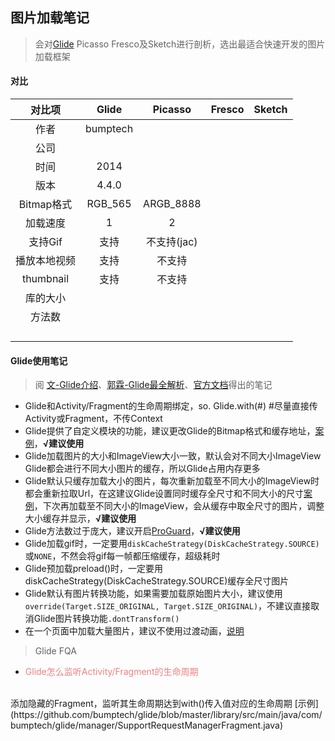## 图片加载笔记

> 会对[Glide](https://github.com/bumptech/glide) Picasso Fresco及Sketch进行剖析，选出最适合快速开发的图片加载框架

#### 对比
| 对比项 | Glide | Picasso | Fresco | Sketch |
|:---:|:---:|:---:|:---:|:---:|
| 作者 | bumptech |  |  |  |
| 公司 |  |  |  |  |
| 时间 | 2014 |  |  |  |
| 版本 | 4.4.0 |  |  |  |
| Bitmap格式 | RGB_565 | ARGB_8888 |  |  |
| 加载速度 | 1 | 2 |  |  |
| 支持Gif | 支持 | 不支持(jac) |  |  |
| 播放本地视频 | 支持 | 不支持 |  |  |
| thumbnail | 支持 | 不支持 |  |  |
| 库的大小 |  |  |  |  |
| 方法数 |  |  |  |  |
|  |  |  |  |  |
|  |  |  |  |  |
|  |  |  |  |  |
|  |  |  |  |  |

#### Glide使用笔记

> 阅 [文-Glide介绍](http://www.jcodecraeer.com/a/anzhuokaifa/androidkaifa/2015/0327/2650.html)、[郭霖-Glide最全解析](http://blog.csdn.net/column/details/15318.html)、[官方文档]()得出的笔记

- Glide和Activity/Fragment的生命周期绑定，so. Glide.with(#) #尽量直接传Activity或Fragment，不传Context
- Glide提供了自定义模块的功能，建议更改Glide的Bitmap格式和缓存地址，[案例](https://github.com/zwping/PNotes/blob/master/AndroidNotes/imageloader/src/main/java/win/zwping/imageloader/glide/GlideModule.java)，<b>√建议使用</b>
- Glide加载图片的大小和ImageView大小一致，默认会对不同大小ImageView Glide都会进行不同大小图片的缓存，所以Glide占用内存更多
- Glide默认只缓存加载大小的图片，每次重新加载至不同大小的ImageView时都会重新拉取Url，在这建议Glide设置同时缓存全尺寸和不同大小的尺寸[案例]()，下次再加载至不同大小的ImageView，会从缓存中取全尺寸的图片，调整大小缓存并显示，<b>√建议使用</b>
- Glide方法数过于庞大，建议开启[ProGuard](https://github.com/bumptech/glide#proguard)，<b>√建议使用</b>
- Glide加载gif时，一定要用`diskCacheStrategy(DiskCacheStrategy.SOURCE)`或`NONE`，不然会将gif每一帧都压缩缓存，超级耗时
- Glide预加载preload()时，一定要用diskCacheStrategy(DiskCacheStrategy.SOURCE)缓存全尺寸图片
- Glide默认有图片转换功能，如果需要加载原始图片大小，建议使用`override(Target.SIZE_ORIGINAL, Target.SIZE_ORIGINAL)`，不建议直接取消Glide图片转换功能`.dontTransform()`
- 在一个页面中加载大量图片，建议不使用过渡动画，[说明](https://muyangmin.github.io/glide-docs-cn/doc/transitions.html#性能提示)

> Glide FQA

- <font color="#F08080">Glide怎么监听Activity/Fragment的生命周期</font>
<br />
添加隐藏的Fragment，监听其生命周期达到with()传入值对应的生命周期 [示例](https://github.com/bumptech/glide/blob/master/library/src/main/java/com/bumptech/glide/manager/SupportRequestManagerFragment.java)
<br />